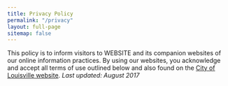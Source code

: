 ```yaml
---
title: Privacy Policy
permalink: "/privacy"
layout: full-page
sitemap: false
---
```


This policy is to inform visitors to WEBSITE and its companion websites of our online information practices. By using our websites, you acknowledge and accept all terms of use outlined below and also found on the [City of Louisville website](http://). *Last updated: August 2017*

